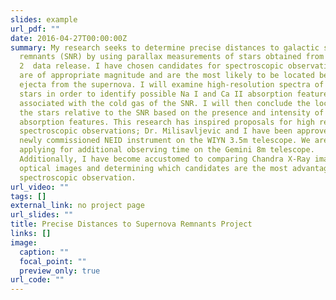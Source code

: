 ```yaml
---
slides: example
url_pdf: ""
date: 2016-04-27T00:00:00Z
summary: My research seeks to determine precise distances to galactic supernova
  remnants (SNR) by using parallax measurements of stars obtained from the GAIA
  2  data release. I have chosen candidates for spectroscopic observation that
  are of appropriate magnitude and are the most likely to be located behind the
  ejecta from the supernova. I will examine high-resolution spectra of these
  stars in order to identify possible Na I and Ca II absorption features
  associated with the cold gas of the SNR. I will then conclude the location of
  the stars relative to the SNR based on the presence and intensity of
  absorption features. This research has inspired proposals for high resolution
  spectroscopic observations; Dr. Milisavljevic and I have been approved for the
  newly commissioned NEID instrument on the WIYN 3.5m telescope. We are also
  applying for additional observing time on the Gemini 8m telescope.
  Additionally, I have become accustomed to comparing Chandra X-Ray images to
  optical images and determining which candidates are the most advantageous for
  spectroscopic observation.
url_video: ""
tags: []
external_link: no project page
url_slides: ""
title: Precise Distances to Supernova Remnants Project
links: []
image:
  caption: ""
  focal_point: ""
  preview_only: true
url_code: ""
---
```

